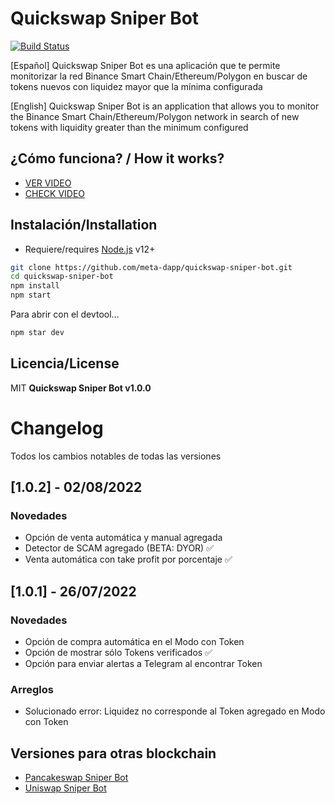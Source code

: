 # Quickswap Sniper Bot 

[![Build Status](https://travis-ci.org/joemccann/dillinger.svg?branch=master)](https://travis-ci.org/joemccann/dillinger)

[Español] Quickswap Sniper Bot es una aplicación que te permite monitorizar la red Binance Smart Chain/Ethereum/Polygon en buscar de tokens nuevos con liquidez mayor que la mínima configurada

[English] Quickswap Sniper Bot is an application that allows you to monitor the Binance Smart Chain/Ethereum/Polygon network in search of new tokens with liquidity greater than the minimum configured

## ¿Cómo funciona? / How it works?

- [VER VIDEO][yt_channel] 
- [CHECK VIDEO][yt_channel]

## Instalación/Installation

- Requiere/requires [Node.js](https://nodejs.org/) v12+

```sh
git clone https://github.com/meta-dapp/quickswap-sniper-bot.git
cd quickswap-sniper-bot
npm install
npm start
```

Para abrir con el devtool...

```sh
npm star dev
```

## Licencia/License

MIT
**Quickswap Sniper Bot v1.0.0**

[//]: # (These are reference links used in the body of this note and get stripped out when the markdown processor does its job. There is no need to format nicely because it shouldn't be seen. Thanks SO - http://stackoverflow.com/questions/4823468/store-comments-in-markdown-syntax)

   [yt_channel]: <https://www.youtube.com/channel/UCdRihNiJ0tJ7xpFGKcwZcdQ>
   [pcs_link]: <https://github.com/meta-dapp/pcs-sniper-bot>
   [uniswap_link]: <https://github.com/meta-dapp/uniswap-sniper-bot>
  

# Changelog
Todos los cambios notables de todas las versiones

## [1.0.2] - 02/08/2022
### Novedades
- Opción de venta automática y manual agregada
- Detector de SCAM agregado (BETA: DYOR) ✅
- Venta automática con take profit por porcentaje ✅

## [1.0.1] - 26/07/2022
### Novedades
- Opción de compra automática en el Modo con Token
- Opción de mostrar sólo Tokens verificados ✅
- Opción para enviar alertas a Telegram al encontrar Token

### Arreglos
- Solucionado error: Liquidez no corresponde al Token agregado en Modo con Token

## Versiones para otras blockchain

- [Pancakeswap Sniper Bot][pcs_link]
- [Uniswap Sniper Bot][uniswap_link]  